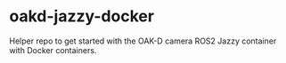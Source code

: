 # oakd-jazzy-docker
Helper repo to get started with the OAK-D camera ROS2 Jazzy container with Docker containers.
